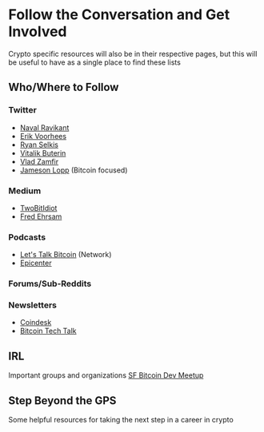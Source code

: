 # Follow the Conversation and Get Involved
Crypto specific resources will also be in their respective pages, but this will be useful to have as a single place to find these lists


## Who/Where to Follow

### Twitter
- [Naval Ravikant](https://twitter.com/naval)
- [Erik Voorhees](https://twitter.com/ErikVoorhees)
- [Ryan Selkis](https://twitter.com/twobitidiot)
- [Vitalik Buterin](https://twitter.com/VitalikButerin)
- [Vlad Zamfir](https://twitter.com/VladZamfir)
- [Jameson Lopp](https://twitter.com/lopp) (Bitcoin focused)

### Medium
- [TwoBitIdiot](https://medium.com/@twobitidiot)
- [Fred Ehrsam](https://medium.com/@FEhrsam)

### Podcasts
- [Let's Talk Bitcoin](https://letstalkbitcoin.com/) (Network)
- [Epicenter](https://epicenter.tv/)

### Forums/Sub-Reddits

### Newsletters
- [Coindesk](https://www.coindesk.com/newsletter/)
- [Bitcoin Tech Talk](https://bitcointechtalk.com/)

## IRL
Important groups and organizations
[SF Bitcoin Dev Meetup](https://www.meetup.com/SF-Bitcoin-Devs)

## Step Beyond the GPS
Some helpful resources for taking the next step in a career in crypto
